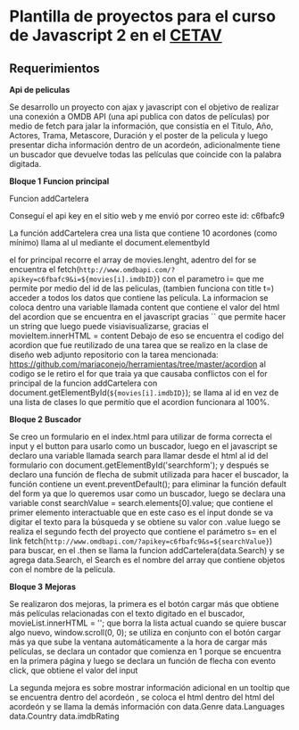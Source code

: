 # Plantilla de proyectos para el curso de Javascript 2 en el [CETAV](http://parquelalibertad.org/cetav/)

## Requerimientos

**Api de peliculas**

Se desarrollo un proyecto con ajax y javascript con el objetivo de realizar una conexión a OMDB API (una api publica con datos de películas) por medio de fetch para jalar la información, que consistía en el Titulo, Año, Actores, Trama, Metascore, Duración y el poster de la pelicula y luego presentar dicha información dentro de un acordeón, adicionalmente tiene un buscador que devuelve todas las películas que coincide con la palabra digitada.

**Bloque 1**
**Funcion principal**

Funcion addCartelera

Conseguí el api key en el sitio web y me envió por correo este id: c6fbafc9

La función addCartelera crea una lista que contiene 10 acordones (como mínimo) llama al ul mediante el document.elementbyId

el for principal recorre el array de movies.lenght, adentro del for se encuentra el fetch(`http://www.omdbapi.com/?apikey=c6fbafc9&i=${movies[i].imdbID}`) con el parametro i= que me permite por medio del id de las peliculas, (tambien funciona con title t=) acceder a todos los datos que contiene las pelicula. La informacion se coloca dentro una variable llamada content que contiene el valor del html del acordion que se encuentra en el javascript gracias `` que permite hacer un string que luego puede visiavisualizarse, gracias el movieItem.innerHTML = content Debajo de eso se encuentra el codigo del acordion que fue reutilizado de una tarea que se realizo en la clase de diseño web adjunto repositorio con la tarea mencionada: https://github.com/mariaconejo/herramientas/tree/master/acordion al codigo se le retiro el for que traia ya que causaba conflictos con el for principal de la funcion addCartelera con document.getElementById(`${movies[i].imdbID}`); se llama al id en vez de una lista de clases lo que permitío que el acordion funcionara al 100%.

**Bloque 2**
**Buscador**


Se creo un formulario en el index.html para utilizar de forma correcta el input y el button para usarlo como un buscador, luego en el javascript se declaro una variable llamada search para llamar desde el html al id del formulario con document.getElementById('searchform'); y después se declaro una función de flecha de submit utilizada para hacer el buscador, la función contiene un  event.preventDefault(); para eliminar la función default del form ya que lo queremos usar como un buscador, luego se declara una variable
 const searchValue = search.elements[0].value; que contiene el primer elemento interactuable que en este caso es el input donde se va digitar el texto para la búsqueda y se obtiene su valor con .value 
luego se realiza el segundo fecth del proyecto que contiene el parámetro s= en el link fetch(`http://www.omdbapi.com/?apikey=c6fbafc9&s=${searchValue}`) para buscar, en el .then se llama la funcion addCartelera(data.Search) y se agrega data.Search, el Search es el nombre del array que contiene objetos con el nombre de la película.

 **Bloque 3**
 **Mejoras**

 Se realizaron dos mejoras, la primera es el botón cargar más que obtiene más películas relacionadas con el texto digitado en el buscador,
 movieList.innerHTML = ''; que borra la lista actual cuando se quiere buscar algo nuevo, window.scroll(0, 0); se utiliza en conjunto con el botón cargar más ya que sube la ventana automáticamente a la hora de cargar más películas,
se declara un contador que comienza en 1 porque se encuentra en la primera página y luego se declara un función de flecha con evento click, que obtiene el valor del input

La segunda mejora es sobre mostrar información adicional en un tooltip que se encuentra dentro del acordeón , se coloca el html dentro del html del acordeón y se llama la demás información con data.Genre data.Languages data.Country data.imdbRating




